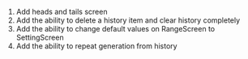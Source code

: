 1. Add heads and tails screen
2. Add the ability to delete a history item and clear history completely
3. Add the ability to change default values on RangeScreen to SettingScreen
4. Add the ability to repeat generation from history